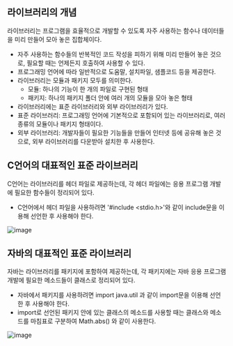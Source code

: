 ## 라이브러리의 개념

라이브러리는 프로그램을 효율적으로 개발할 수 있도록 자주 사용하는 함수나 데이터들을 미리 만들어 모아 놓은 집합체이다.

- 자주 사용하는 함수들의 반복적인 코드 작성을 피하기 위해 미리 만들어 놓은 것으로, 필요할 때는 언제든지 호출하여 사용할 수 있다.
- 프로그래밍 언어에 따라 일반적으로 도움말, 설치파일, 샘플코드 등을 제공한다.
- 라이브러리는 모듈과 패키지 모두를 의미한다.
  - 모듈: 하나의 기능이 한 개의 파일로 구현된 형태
  - 패키지: 하나의 패키지 폴더 안에 여러 개의 모듈을 모아 놓은 형태
- 라이브러리에는 표준 라이브러리와 외부 라이브러리가 있다.
- 표준 라이브러리: 프로그래밍 언어에 기본적으로 포함되어 있는 라이브러리로, 여러 종류의 모듈이나 패키지 형태이다.
- 외부 라이브러리: 개발자들이 필요한 기능들을 만들어 인터넷 등에 공유해 놓은 것으로, 외부 라이브러리를 다운받아 설치한 후 사용한다.

## C언어의 대표적인 표준 라이브러리

C언어는 라이브러리를 헤더 파일로 제공하는데, 각 헤더 파일에는 응용 프로그램 개발에 필요한 함수들이 정리되어 있다.

- C언어에서 헤더 파일을 사용하려면 '#include <stdio.h>'와 같이 include문을 이용해 선언한 후 사용해야 한다.

![image](https://github.com/user-attachments/assets/53719df9-2520-4a78-8e36-21598fd77380)

## 자바의 대표적인 표준 라이브러리

자바는 라이브러리를 패키지에 포함하여 제공하는데, 각 패키지에는 자바 응용 프로그램 개발에 필요한 메소드들이 클래스로 정리되어 있다.

- 자바에서 패키지를 사용하려면 import java.util 과 같이 import문을 이용해 선언한 후 사용해야 한다.
- import로 선언된 패키지 안에 있는 클래스의 메소드를 사용할 때는 클래스와 메소드를 마침표로 구분하여 Math.abs() 와 같이 사용한다.

![image](https://github.com/user-attachments/assets/6f0f742b-ec03-4c55-912c-ca3ca1df4e1e)
